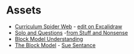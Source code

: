 # Assets

- [Curriculum Spider Web](curriculum-spider-web.svg) -
  [edit on Excalidraw](https://excalidraw.com/#json=wsj9gA-a1AEoZ903GzL9r,fLKXZ4P7t1aLnYBw81wMsg)
- [Solo and Questions](./solo-and-questions.png) -[from Stuff and Nonsense](https://bobthedog3.blogspot.com/2015/11/using-solo-taxonomy-to-help-to.html)
- [Block Model Understanding](https://blog.teachcomputing.org/quick-read-understanding-program-comprehension-using-the-block-model/)
- [The Block Model](./the-block-model.png) -
  [Sue Sentance](https://helloworld.raspberrypi.org/articles/hw14-the-i-in-primm)
